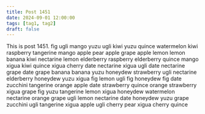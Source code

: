 ```yaml
---
title: Post 1451
date: 2024-09-01 12:00:00
tags: [tag1, tag2]
draft: false
---
```

This is post 1451.
fig
ugli
mango
yuzu
ugli
kiwi
yuzu
quince
watermelon
kiwi
raspberry
tangerine
mango
apple
pear
apple
grape
apple
lemon
lemon
banana
kiwi
nectarine
lemon
elderberry
raspberry
elderberry
quince
mango
xigua
kiwi
quince
xigua
cherry
date
nectarine
xigua
ugli
date
nectarine
grape
date
grape
banana
banana
yuzu
honeydew
strawberry
ugli
nectarine
elderberry
honeydew
yuzu
xigua
fig
lemon
ugli
fig
honeydew
fig
date
zucchini
tangerine
orange
apple
date
strawberry
quince
orange
strawberry
xigua
grape
fig
yuzu
tangerine
lemon
xigua
honeydew
watermelon
nectarine
orange
grape
ugli
lemon
nectarine
date
honeydew
yuzu
grape
zucchini
ugli
tangerine
xigua
apple
ugli
cherry
pear
xigua
cherry
quince
